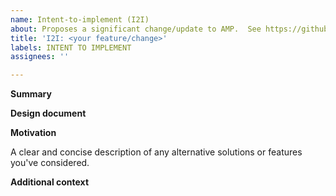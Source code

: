 ```yaml
---
name: Intent-to-implement (I2I)
about: Proposes a significant change/update to AMP.  See https://github.com/ampproject/amphtml/blob/master/CONTRIBUTING.md.
title: 'I2I: <your feature/change>'
labels: INTENT TO IMPLEMENT
assignees: ''

---
```


<!---
Replace/remove all of the text in brackets, including this text.

See https://github.com/ampproject/amphtml/blob/master/CONTRIBUTING.md for help determining if you need to file an I2I for your change/fix, instructions on filling out this I2I template and how to get help if you have questions.  Note that If you are implementing a minor change/fix, you likely do not need to file this I2I.
-->

**Summary**
<!---
Provide a brief description of the feature/change you are planning on implementing.
-->

**Design document**
<!---
Provide a link to your design document once you have one.  You do not need a design document to file this I2I.
-->

**Motivation**
<!---
Explain why AMP needs this change. It may be useful to describe what AMP developers/users are forced to do without it. When possible, include links to back up your claims.
-->

A clear and concise description of any alternative solutions or features you've considered.

**Additional context**
<!---
Add any other information that may help people understand your I2I.
-->

<!---
Add anyone to this cc line that you want to notify about this I2I, including a reviewer once you have found one.  (See https://github.com/ampproject/amphtml/blob/master/CONTRIBUTING.md for help in finding a reviewer.)

/cc @ampproject/wg-approvers
